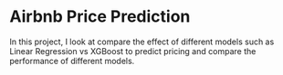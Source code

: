 # Airbnb Price Prediction

In this project, I look at compare the effect of different models such as Linear Regression vs XGBoost to predict pricing and compare the performance of different models.
